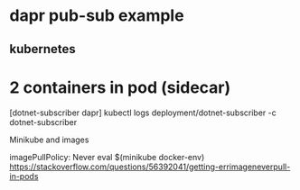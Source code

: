 # dapr pub-sub example


## kubernetes


# 2 containers in pod (sidecar)
[dotnet-subscriber dapr]
kubectl logs deployment/dotnet-subscriber -c dotnet-subscriber

Minikube and images

imagePullPolicy: Never
eval $(minikube docker-env)
https://stackoverflow.com/questions/56392041/getting-errimageneverpull-in-pods
